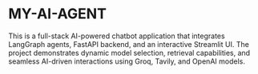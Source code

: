 # MY-AI-AGENT
This is a full-stack AI-powered chatbot application that integrates LangGraph agents, FastAPI backend, and an interactive Streamlit UI. The project demonstrates dynamic model selection, retrieval capabilities, and seamless AI-driven interactions using Groq, Tavily, and OpenAI models.
